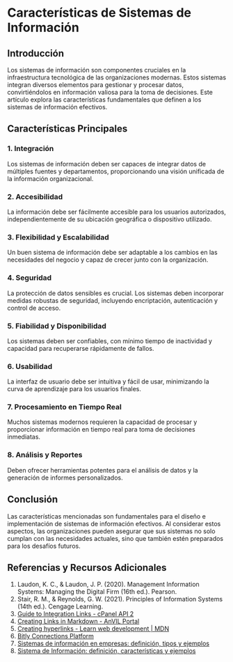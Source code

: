 # Características de Sistemas de Información

## Introducción

Los sistemas de información son componentes cruciales en la infraestructura tecnológica de las organizaciones modernas. Estos sistemas integran diversos elementos para gestionar y procesar datos, convirtiéndolos en información valiosa para la toma de decisiones. Este artículo explora las características fundamentales que definen a los sistemas de información efectivos.

## Características Principales

### 1. Integración

Los sistemas de información deben ser capaces de integrar datos de múltiples fuentes y departamentos, proporcionando una visión unificada de la información organizacional.

### 2. Accesibilidad

La información debe ser fácilmente accesible para los usuarios autorizados, independientemente de su ubicación geográfica o dispositivo utilizado.

### 3. Flexibilidad y Escalabilidad

Un buen sistema de información debe ser adaptable a los cambios en las necesidades del negocio y capaz de crecer junto con la organización.

### 4. Seguridad

La protección de datos sensibles es crucial. Los sistemas deben incorporar medidas robustas de seguridad, incluyendo encriptación, autenticación y control de acceso.

### 5. Fiabilidad y Disponibilidad

Los sistemas deben ser confiables, con mínimo tiempo de inactividad y capacidad para recuperarse rápidamente de fallos.

### 6. Usabilidad

La interfaz de usuario debe ser intuitiva y fácil de usar, minimizando la curva de aprendizaje para los usuarios finales.

### 7. Procesamiento en Tiempo Real

Muchos sistemas modernos requieren la capacidad de procesar y proporcionar información en tiempo real para toma de decisiones inmediatas.

### 8. Análisis y Reportes

Deben ofrecer herramientas potentes para el análisis de datos y la generación de informes personalizados.

## Conclusión

Las características mencionadas son fundamentales para el diseño e implementación de sistemas de información efectivos. Al considerar estos aspectos, las organizaciones pueden asegurar que sus sistemas no solo cumplan con las necesidades actuales, sino que también estén preparados para los desafíos futuros.

## Referencias y Recursos Adicionales

1. Laudon, K. C., & Laudon, J. P. (2020). Management Information Systems: Managing the Digital Firm (16th ed.). Pearson.
2. Stair, R. M., & Reynolds, G. W. (2021). Principles of Information Systems (14th ed.). Cengage Learning.
3. [Guide to Integration Links - cPanel API 2](https://api.docs.cpanel.net/guides/guide-to-integration-links/)
4. [Creating Links in Markdown - AnVIL Portal](https://anvilproject.org/guides/content/creating-links)
5. [Creating hyperlinks - Learn web development | MDN](https://developer.mozilla.org/en-US/docs/Learn/HTML/Introduction_to_HTML/Creating_hyperlinks)
6. [Bitly Connections Platform](https://bitly.com)
7. [Sistemas de información en empresas: definición, tipos y ejemplos](https://blog.hubspot.es/marketing/sistema-informacion)
8. [Sistema de Información: definición, características y ejemplos](https://rockcontent.com/es/blog/que-es-un-sistema-de-informacion/)
